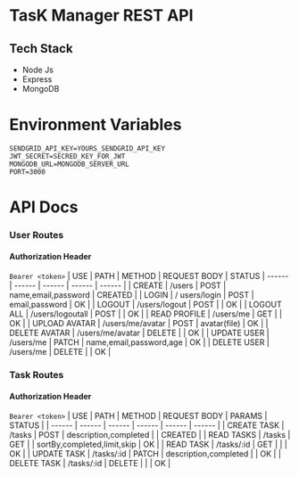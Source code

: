 # TasK Manager REST API
## Tech Stack
- Node Js
- Express
- MongoDB
# Environment Variables
```
SENDGRID_API_KEY=YOURS_SENDGRID_API_KEY
JWT_SECRET=SECRED_KEY_FOR_JWT
MONGODB_URL=MONGODB_SERVER_URL
PORT=3000
```
# API Docs
### User Routes
#### Authorization Header
`Bearer <token>`
| USE | PATH | METHOD | REQUEST BODY | STATUS
| ------ | ------ | ------ | ------ | ------ |
| CREATE | /users | POST | name,email,password | CREATED |
| LOGIN | / users/login | POST | email,password | OK |
| LOGOUT | /users/logout | POST |  | OK |
| LOGOUT ALL | /users/logoutall | POST |  | OK |
| READ PROFILE | /users/me | GET |  | OK |
| UPLOAD AVATAR | /users/me/avatar | POST | avatar(file)  | OK |
| DELETE AVATAR | /users/me/avatar | DELETE |   | OK |
| UPDATE USER | /users/me | PATCH | name,email,password,age | OK |
| DELETE USER | /users/me | DELETE |  | OK |

### Task Routes
#### Authorization Header
`Bearer <token>`
| USE | PATH | METHOD | REQUEST BODY | PARAMS | STATUS |
| ------ | ------ | ------ | ------ | ------ | ------ |
| CREATE TASK | /tasks | POST | description,completed |  | CREATED |
| READ TASKS | /tasks | GET |  | sortBy,completed,limit,skip | OK |
| READ TASK | /tasks/:id | GET |  |  | OK |
| UPDATE TASK | /tasks/:id | PATCH | description,completed |  | OK |
| DELETE TASK | /tasks/:id | DELETE |  |  | OK |


  
